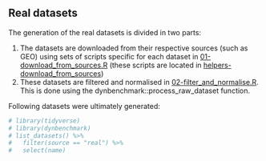 
Real datasets
-------------

The generation of the real datasets is divided in two parts:

1.  The datasets are downloaded from their respective sources (such as GEO) using sets of scripts specific for each dataset in [01-download\_from\_sources.R](01-download_from_sources.R) (these scripts are located in [helpers-download\_from\_sources](helpers-download_from_sources))
2.  These datasets are filtered and normalised in [02-filter\_and\_normalise.R](02-filter_and_normalise.R). This is done using the dynbenchmark::process\_raw\_dataset function.

Following datasets were ultimately generated:

``` r
# library(tidyverse)
# library(dynbenchmark)
# list_datasets() %>% 
#   filter(source == "real") %>% 
#   select(name)
```

